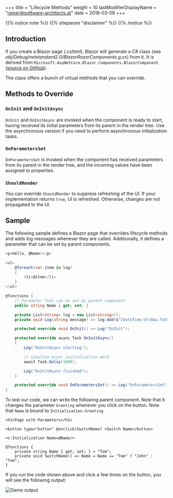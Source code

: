 +++
title = "Lifecycle Methods"
weight = 10
lastModifierDisplayName = "rainer@software-architects.at"
date = 2018-03-09
+++

{{% notice note %}}
{{% siteparam "disclaimer" %}}
{{% /notice %}}

## Introduction

If you create a Blazor page (*.cshtml*), Blazor will generate a C# class (see *obj/Debug/netstandard2.0/BlazorRazorComponents.g.cs*) from it. It is derived from `Microsoft.AspNetCore.Blazor.Components.BlazorComponent` ([source on GitHub](https://github.com/aspnet/Blazor/blob/dev/src/Microsoft.AspNetCore.Blazor/Components/BlazorComponent.cs)).

The class offers a bunch of virtual methods that you can override.

## Methods to Override

### `OnInit` and `OnInitAsync`

`OnInit` and `OnInitAsync` are invoked when the component is ready to start, having received its initial parameters from its parent in the render tree. Use the asynchronous version if you need to perform asynchronous initialization tasks.

### `OnParametersSet`

`OnParametersSet` is invoked when the component has received parameters from its parent in the render tree, and the incoming values have been assigned to properties.

### `ShouldRender`

You can override `ShouldRender` to suppress refreshing of the UI. If your implementation returns `true`, UI is refreshed. Otherwise, changes are not propagated to the UI.

## Sample

The following sample defines a Blazor page that overrides lifecycle methods and adds log messages whenever they are called. Additionally, it defines a parameter that can be set by parent components.

```cs
<p>Hello, @Name!</p>

<ul>
    @foreach(var item in log)
    {
        <li>@item</li>
    }
</ul>

@functions {
    // Parameter that can be set by parent component
    public string Name { get; set; }

    private List<string> log = new List<string>();
    private void Log(string message) => log.Add($"{DateTime.UtcNow.ToString("O")} - {message}");

    protected override void OnInit() => Log("OnInit");

    protected override async Task OnInitAsync()
    {
        Log("OnInitAsync starting");

        // Simulate async initialization work
        await Task.Delay(1000);

        Log("OnInitAsync finished");
    }

    protected override void OnParametersSet() => Log("OnParametersSet");
}
```

To test our code, we can write the following parent component. Note that it changes the parameter `Greeting` whenever you click on the button. Note that `Name` is bound to `Initialization.Greeting`.

```
<h1>Page with Parameters</h1>

<button type="button" @onclick(SwitchName) >Switch Name</button>

<c:Initialization Name=@Name/>

@functions {
    private string Name { get; set; } = "Tom";
    private void SwitchName() => Name = Name == "Tom" ? "John" : "Tom";
}
```

If you run the code shown above and click a few times on the button, you will see the following output:

![Demo output](/images/pages/demo-lifecycle.png)
